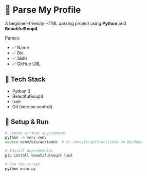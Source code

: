 # 🧾 Parse My Profile

A beginner-friendly HTML parsing project using **Python** and **BeautifulSoup4**.

Parses:
- ✅ Name
- ✅ Bio
- ✅ Skills
- ✅ GitHub URL

## 🔧 Tech Stack
- Python 3
- BeautifulSoup4
- lxml
- Git (version control)

## 🚀 Setup & Run

```bash
# Create virtual environment
python -m venv venv
source venv/bin/activate  # or venv\Scripts\activate on Windows

# Install dependencies
pip install beautifulsoup4 lxml

# Run the script
python main.py
